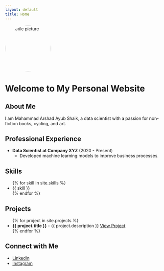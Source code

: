 ```yaml
---
layout: default
title: Home
---
```


<img src="{{ site.profile_picture }}" alt="Profile picture" style="width:150px;height:150px;border-radius:50%;">

# Welcome to My Personal Website

## About Me
I am Mahammad Arshad Ayub Shaik, a data scientist with a passion for non-fiction books, cycling, and art.

## Professional Experience
- **Data Scientist at Company XYZ** (2020 - Present)
  - Developed machine learning models to improve business processes.

## Skills
<ul>
{% for skill in site.skills %}
  <li>{{ skill }}</li>
{% endfor %}
</ul>

## Projects
<ul>
{% for project in site.projects %}
  <li>
    <strong>{{ project.title }}</strong> - {{ project.description }} 
    <a href="{{ project.link }}">View Project</a>
  </li>
{% endfor %}
</ul>

## Connect with Me
<ul>
  <li><a href="{{ site.linkedin }}" target="_blank">LinkedIn</a></li>
  <li><a href="{{ site.instagram }}" target="_blank">Instagram</a></li>
</ul>
